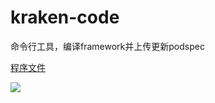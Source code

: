 # kraken-code
命令行工具，编译framework并上传更新podspec

[程序文件](https://github.com/cezres/kraken)

![](https://upload-images.jianshu.io/upload_images/1424129-e0eedc7be8971552.png?imageMogr2/auto-orient/strip%7CimageView2/2/w/1240)


